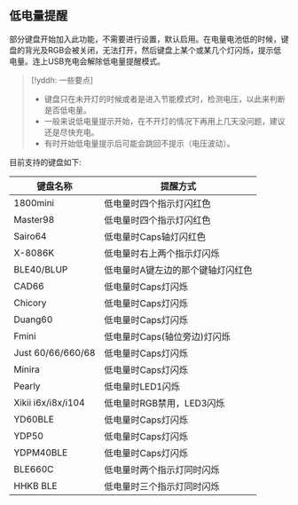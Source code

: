 ## 低电量提醒
部分键盘开始加入此功能，不需要进行设置，默认启用。在电量电池低的时候，键盘的背光及RGB会被关闭，无法打开，然后键盘上某个或某几个灯闪烁，提示低电量。连上USB充电会解除低电量提醒模式。

> [!yddh: 一些要点]
> - 键盘只在未开灯的时候或者是进入节能模式时，检测电压，以此来判断是否低电量。
> - 一般来说低电量提示开始，在不开灯的情况下再用上几天没问题，建议还是尽快充电。
> - 有时开始低电量提示后可能会跳回不提示（电压波动）。

目前支持的键盘如下:

| 键盘名称 | 提醒方式 |
| --- | --- |
|1800mini|低电量时四个指示灯闪红色|
|Master98|低电量时四个指示灯闪红色|
|Sairo64|低电量时Caps轴灯闪红色|
|X-8086K|低电量时右上两个指示灯闪烁|
|BLE40/BLUP|低电量时A键左边的那个键轴灯闪红色|
|CAD66|低电量时Caps灯闪烁|
|Chicory|低电量时Caps灯闪烁|
|Duang60|低电量时Caps灯闪烁|
|Fmini|低电量时Caps(轴位旁边)灯闪烁|
|Just 60/66/660/68|低电量时Caps灯闪烁|
|Minira|低电量时Caps灯闪烁|
|Pearly|低电量时LED1闪烁|
|Xikii i6x/i8x/i104|低电量时RGB禁用，LED3闪烁|
|YD60BLE|低电量时Caps灯闪烁|
|YDP50|低电量时Caps灯闪烁|
|YDPM40BLE|低电量时Caps灯闪烁|
|BLE660C|低电量时两个指示灯同时闪烁|
|HHKB BLE|低电量时三个指示灯同时闪烁|
